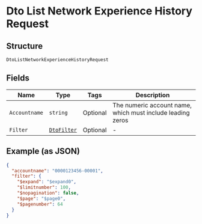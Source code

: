 
# Dto List Network Experience History Request

## Structure

`DtoListNetworkExperienceHistoryRequest`

## Fields

| Name | Type | Tags | Description |
|  --- | --- | --- | --- |
| `Accountname` | `string` | Optional | The numeric account name, which must include leading zeros |
| `Filter` | [`DtoFilter`](../../doc/models/dto-filter.md) | Optional | - |

## Example (as JSON)

```json
{
  "accountname": "0000123456-00001",
  "filter": {
    "$expand": "$expand0",
    "$limitnumber": 100,
    "$nopagination": false,
    "$page": "$page0",
    "$pagenumber": 64
  }
}
```

